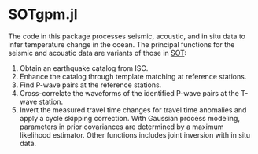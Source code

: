 # SOTgpm.jl
The code in this package processes seismic, acoustic, and in situ data to infer temperature change in the ocean. The principal functions for the seismic and acoustic data are variants of those in [SOT](https://github.com/joernc/SOT):
1. Obtain an earthquake catalog from ISC.
2. Enhance the catalog through template matching at reference stations.
3. Find P-wave pairs at the reference stations.
4. Cross-correlate the waveforms of the identified P-wave pairs at the T-wave station. 
5. Invert the measured travel time changes for travel time anomalies and apply a cycle skipping correction.
With Gaussian process modeling, parameters in prior covariances are determined by a maximum likelihood estimator. Other functions includes joint inversion with in situ data.
